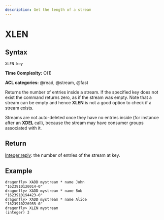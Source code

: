 ```yaml
---
description: Get the length of a stream
---
```


# XLEN

## Syntax

	XLEN key

**Time Complexity:** O(1)

**ACL categories:** @read, @stream, @fast

Returns the number of entries inside a stream. If the specified
key does not exist the command returns zero, as if the stream was
empty. Note that a stream can be empty and hence **XLEN** is not
a good option to check if a stream exists.

Streams are not auto-deleted once they have no entries inside
(for instance after an **XDEL** call), because the stream may have
consumer groups associated with it.

## Return
[Integer reply](https://redis.io/docs/reference/protocol-spec#resp-integers):
the number of entries of the stream at key.

## Example

```shell
dragonfly> XADD mystream * name John
"1623910120014-0"
dragonfly> XADD mystream * name Bob
"1623910194423-0"
dragonfly> XADD mystream * name Alice
"1623910226955-0"
dragonfly> XLEN mystream
(integer) 3
```
